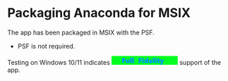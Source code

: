 # Packaging Anaconda for MSIX

The app has been packaged in MSIX with the PSF.
* PSF is not required.

Testing on Windows 10/11 indicates [<img src="/media/CatFullFidelity.png" alt="Full Fidelity" />](/media/CatFullFidelity.png) support of the app.
